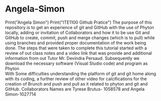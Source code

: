 # Angela-Simon
Print("Angela Simon")
Print("ITE1100 Github Pratice")
The purpose of this repository is to get an experience of git and GitHub  with the use of Phyton locally, adding or invitation of Collaborators and how it to be use Git and GitHub to create, commit, push and merge changes (which is to pull) while using branches and provided proper documentation of the work being done. 
The steps that were taken to complete this tutorial started with a review of out class notes and a video link that was provide and additional information from out Tutor Mr. Devindra Persaud. Subsequently we download the necessary software (Visual Studio code) and program as Phyton  
With Some difficulties understanding the platform of git and git home along with its coding, a further review of other video for calcifications for the creation of Brunch and push and pull as it related to phyton and git and GitHub.
Collaborators Names  are Tyrese Brutus- 1058578 and  Angela Simon-1027714
